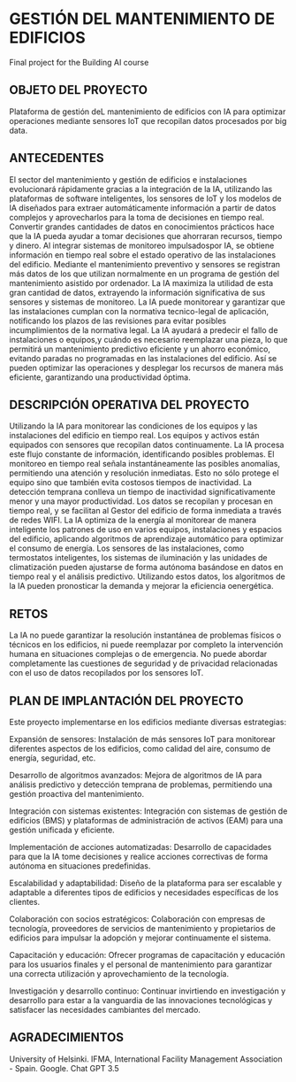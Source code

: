 
# GESTIÓN DEL MANTENIMIENTO DE EDIFICIOS

Final project for the Building AI course

## OBJETO DEL PROYECTO

Plataforma de gestión deL mantenimiento de edificios con IA para optimizar operaciones mediante sensores IoT que recopilan datos procesados por big data.

## ANTECEDENTES

El sector del mantenimiento y gestión de edificios e instalaciones evolucionará rápidamente gracias a la integración de la IA, utilizando las plataformas de software inteligentes, los sensores de IoT y los modelos de IA diseñados para extraer automáticamente información a partir de datos complejos y aprovecharlos para la toma de decisiones en tiempo real.
Convertir grandes cantidades de datos en conocimientos prácticos hace que la IA pueda ayudar a tomar decisiones que ahorraran recursos, tiempo y dinero.
Al integrar sistemas de monitoreo impulsados ​​por IA, se obtiene información en tiempo real sobre el estado operativo de las instalaciones del edificio.
Mediante el mantenimiento preventivo y sensores se registran más datos de los que utilizan normalmente en un programa de gestión del mantenimiento asistido por ordenador. La IA maximiza la utilidad de esta gran cantidad de datos, extrayendo la información significativa de sus sensores y sistemas de monitoreo. 
La IA puede monitorear y garantizar que las instalaciones cumplan con la normativa tecnico-legal de aplicación, notificando los plazos de las revisiones para evitar posibles incumplimientos de la normativa legal.
La IA ayudará a predecir el fallo de instalaciones o equipos,y cuándo es necesario reemplazar una pieza, lo que permitirá un mantenimiento predictivo eficiente y un ahorro económico, evitando paradas no programadas en las instalaciones del edificio.
Así se pueden optimizar las operaciones y desplegar los recursos de manera más eficiente, garantizando una productividad óptima.

## DESCRIPCIÓN OPERATIVA DEL PROYECTO

Utilizando la IA para monitorear las condiciones de los equipos y las instalaciones del edificio en tiempo real.
Los equipos y activos están equipados con sensores que recopilan datos continuamente. La IA procesa este flujo constante de información, identificando posibles problemas. 
El monitoreo en tiempo real señala instantáneamente las posibles anomalías, permitiendo una atención y resolución inmediatas. Esto no sólo protege el equipo sino que también evita costosos tiempos de inactividad.
La detección temprana conlleva un tiempo de inactividad significativamente menor y una mayor productividad.
Los datos se recopilan y procesan en tiempo real, y se facilitan al Gestor del edificio de forma inmediata a través de redes WIFI. 
La IA optimiza de la energía al monitorear de manera inteligente los patrones de uso en varios equipos, instalaciones  y espacios del edificio, aplicando algoritmos de aprendizaje automático para optimizar el consumo de energía. 
Los sensores de las instalaciones, como termostatos inteligentes, los sistemas de iluminación y las unidades de climatización pueden ajustarse de forma autónoma basándose en datos en tiempo real y el análisis predictivo. Utilizando estos datos, los algoritmos de la IA pueden pronosticar la demanda y mejorar la eficiencia oenergética.

## RETOS

La IA no puede garantizar la resolución instantánea de problemas físicos o técnicos en los edificios, ni puede reemplazar por completo la intervención humana en situaciones complejas o de emergencia. No puede abordar completamente las cuestiones de seguridad y de privacidad relacionadas con el uso de datos recopilados por los sensores IoT.

## PLAN DE IMPLANTACIÓN DEL PROYECTO

Este proyecto implementarse en los edificios mediante diversas estrategias:

Expansión de sensores: Instalación de más sensores IoT para monitorear diferentes aspectos de los edificios, como calidad del aire, consumo de energía, seguridad, etc.

Desarrollo de algoritmos avanzados: Mejora de algoritmos de IA para análisis predictivo y detección temprana de problemas, permitiendo una gestión proactiva del mantenimiento.

Integración con sistemas existentes: Integración con sistemas de gestión de edificios (BMS) y plataformas de administración de activos (EAM) para una gestión unificada y eficiente.

Implementación de acciones automatizadas: Desarrollo de capacidades para que la IA tome decisiones y realice acciones correctivas de forma autónoma en situaciones predefinidas.

Escalabilidad y adaptabilidad: Diseño de la plataforma para ser escalable y adaptable a diferentes tipos de edificios y necesidades específicas de los clientes.

Colaboración con socios estratégicos: Colaboración con empresas de tecnología, proveedores de servicios de mantenimiento y propietarios de edificios para impulsar la adopción y mejorar continuamente el sistema.

Capacitación y educación: Ofrecer programas de capacitación y educación para los usuarios finales y el personal de mantenimiento para garantizar una correcta utilización y aprovechamiento de la tecnología.

Investigación y desarrollo continuo: Continuar invirtiendo en investigación y desarrollo para estar a la vanguardia de las innovaciones tecnológicas y satisfacer las necesidades cambiantes del mercado.

## AGRADECIMIENTOS

University of Helsinki.
IFMA, International Facility Management Association - Spain.
Google.
Chat GPT 3.5
